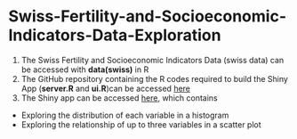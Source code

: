# Swiss-Fertility-and-Socioeconomic-Indicators-Data-Exploration

1. The Swiss Fertility and Socioeconomic Indicators Data (swiss data) can be accessed with **data(swiss)** in R
3. The GitHub repository containing the R codes required to build the Shiny App (**server.R** and **ui.R**)can be accessed [here](https://github.com/kostasman/Swiss-Fertility-and-Socioeconomic-Indicators-Data-Exploration)
2. The Shiny app can be accessed [here](https://kostasman.shinyapps.io/Swiss_Indicators/), which contains
  - Exploring the distribution of each variable in a histogram
  - Exploring the relationship of up to three variables in a scatter plot
